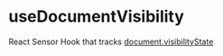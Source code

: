 # useDocumentVisibility

React Sensor Hook that tracks [document.visibilityState](https://developer.mozilla.org/en-US/docs/Web/API/Document/visibilityState)
